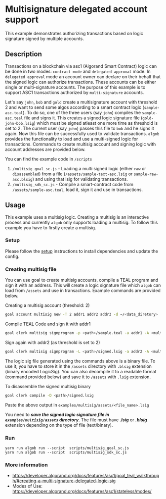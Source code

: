 # Multisignature delegated account support

This example demonstrates authorizing transactions based on logic signature signed by multiple accounts.

## Description

Transactions on a blockchain via asc1 (Algorand Smart Contract) logic can be done in two modes: `contract mode` and `delegated approval` mode. In `delegated approval` mode an account owner can declare on their behalf that the signed logic can authorize transactions. These accounts can be either single or multi-signature accounts. The purpose of this example is to support ASC1 transactions authorized by `multi-signature` accounts.

Let's say `john`, `bob` and `gold` create a multisignature account with threshold 2 and want to send some algos according to a smart contract logic (`sample-asc.teal`). To do so, one of the three users (say `john`) compiles the `sample-asc.teal` file and signs it. This creates a signed logic signature file (`gold-john-bob.lsig`) which must be signed atleast one more time as threshold is set to 2. The current user (say `john`) passes this file to `bob` and he signs it again. Now this file can be successfully used to validate transactions. `algob` provides the functionality to load and use a multi-signed logic for transactions. Commands to create multisig account and signing logic with account addresses are provided below.

You can find the example code in `/scripts`

1. `/multisig_goal_sc.js` - Loading a multi signed logic (either `raw` or `disassembled`) from a file (`/assets/sample-text-asc.lsig` or `sample-raw-asc.blsig`) and using that lsig for validating transactions.
2. `/multisig_sdk_sc.js` - Compile a smart-contract code from `/assets/sample-asc.teal`, load it, sign it and use in transactions.

## Usage

This example uses a multisig logic. Creating a multisig is an interactive process and currently `algob` only supports loading a multisig.
To follow this example you have to firstly create a multisig.

### Setup

Please follow the [setup](../README.md) instructions to install dependencies and update the config.

### Creating multisig file

You can use goal to create multisig accounts, compile a TEAL program and sign it with an address. This will create a logic signature file which `algob` can load from `/assets` and use in transactions. Example commands are provided below.

Creating a multisig account (threshold: 2)

```bash
goal account multisig new -T 2 addr1 addr2 addr3 -d ~/<data_diretory>
```

Compile TEAL Code and sign it with addr1

```bash
goal clerk multisig signprogram -p <path>/sample.teal -a addr1 -A <multisig_hash> -o <out_path>/signed.lsig -d <data_directory>
```

Sign again with addr2 (as threshold is set to 2)

```bash
goal clerk multisig signprogram -L <path>/signed.lsig -a addr2 -A <multisig_hash> -d ~/<data_directory>
```

The logic sig file generated using the commands above is a binary file. To use it, you have to store it in the `/assets` directory with `.blsig` extension (binary encoded LogicSig). You can also decompile it to a readable format (command provided below) and save it to `/assets` with `.lsig` extension.

To disassemble the signed multisig binary

```bash
goal clerk compile -D <path>/signed.lsig
```

Paste the above output in `examples/multisig/assets/<file_name>.lsig`

You need to **_save the signed logic signature file in `examples/multisig/assets` directory_**. The file must have **_.lsig_** or **_.blsig_** extension depending on the type of file (text/binary).

### Run

```
yarn run algob run --script  scripts/multisig_goal_sc.js
yarn run algob run --script  scripts/multisig_sdk_sc.js
```

### More information

- https://developer.algorand.org/docs/features/asc1/goal_teal_walkthrough/#creating-a-multi-signature-delegated-logic-sig
- Modes of Use: https://developer.algorand.org/docs/features/asc1/stateless/modes/
